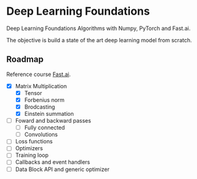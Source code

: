 # Deep Learning Foundations 

Deep Learning Foundations Algorithms with Numpy, PyTorch and Fast.ai.

The objective is build a state of the art deep learning model from scratch. 

## Roadmap 

Reference course [Fast.ai](https://course19.fast.ai/part2).

- [x] Matrix Multiplication
	- [x] Tensor  
	- [x] Forbenius norm
	- [x] Brodcasting
	- [x] Einstein summation
- [ ] Foward and backward passes
    - [ ] Fully connected
    - [ ] Convolutions
- [ ] Loss functions
- [ ] Optimizers
- [ ] Training loop
- [ ] Callbacks and event handlers
- [ ] Data Block API and generic optimizer
